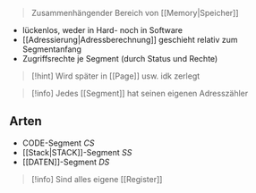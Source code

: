 > Zusammenhängender Bereich von [[Memory|Speicher]]


- lückenlos, weder in Hard- noch in Software
- [[Adressierung|Adressberechnung]] geschieht relativ zum Segmentanfang
- Zugriffsrechte je Segment (durch Status und Rechte)

> [!hint] Wird später in [[Page]] usw. idk zerlegt

> [!info] Jedes [[Segment]] hat seinen eigenen Adresszähler
## Arten
- CODE-Segment $CS$
- [[Stack|STACK]]-Segment $SS$
- [[DATEN]]-Segment $DS$

> [!info] Sind alles eigene [[Register]]